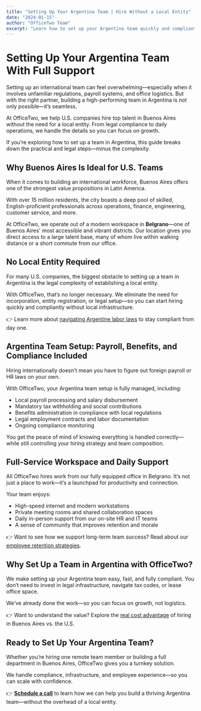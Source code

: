 ```yaml
---
title: "Setting Up Your Argentina Team | Hire Without a Local Entity"
date: "2024-01-15"
author: "OfficeTwo Team"
excerpt: "Learn how to set up your Argentina team quickly and compliantly with OfficeTwo. No local entity required—payroll, compliance, and workspace all handled for you."
---
```


# Setting Up Your Argentina Team With Full Support

Setting up an international team can feel overwhelming—especially when it involves unfamiliar regulations, payroll systems, and office logistics. But with the right partner, building a high-performing team in Argentina is not only possible—it’s seamless.  

At OfficeTwo, we help U.S. companies hire top talent in Buenos Aires without the need for a local entity. From legal compliance to daily operations, we handle the details so you can focus on growth.  

If you’re exploring how to set up a team in Argentina, this guide breaks down the practical and legal steps—minus the complexity.

## Why Buenos Aires Is Ideal for U.S. Teams

When it comes to building an international workforce, Buenos Aires offers one of the strongest value propositions in Latin America.  

With over 15 million residents, the city boasts a deep pool of skilled, English-proficient professionals across operations, finance, engineering, customer service, and more.  

At OfficeTwo, we operate out of a modern workspace in **Belgrano**—one of Buenos Aires' most accessible and vibrant districts. Our location gives you direct access to a large talent base, many of whom live within walking distance or a short commute from our office.

## No Local Entity Required

For many U.S. companies, the biggest obstacle to setting up a team in Argentina is the legal complexity of establishing a local entity.  

With OfficeTwo, that’s no longer necessary. We eliminate the need for incorporation, entity registration, or legal setup—so you can start hiring quickly and compliantly without local infrastructure.  

👉 Learn more about [navigating Argentine labor laws](#) to stay compliant from day one.

## Argentina Team Setup: Payroll, Benefits, and Compliance Included

Hiring internationally doesn’t mean you have to figure out foreign payroll or HR laws on your own.  

With OfficeTwo, your Argentina team setup is fully managed, including:

- Local payroll processing and salary disbursement  
- Mandatory tax withholding and social contributions  
- Benefits administration in compliance with local regulations  
- Legal employment contracts and labor documentation  
- Ongoing compliance monitoring  

You get the peace of mind of knowing everything is handled correctly—while still controlling your hiring strategy and team composition.

## Full-Service Workspace and Daily Support

All OfficeTwo hires work from our fully equipped office in Belgrano. It’s not just a place to work—it’s a launchpad for productivity and connection.  

Your team enjoys:

- High-speed internet and modern workstations  
- Private meeting rooms and shared collaboration spaces  
- Daily in-person support from our on-site HR and IT teams  
- A sense of community that improves retention and morale  

👉 Want to see how we support long-term team success? Read about our [employee retention strategies](#).

## Why Set Up a Team in Argentina with OfficeTwo?

We make setting up your Argentina team easy, fast, and fully compliant. You don’t need to invest in legal infrastructure, navigate tax codes, or lease office space.  

We’ve already done the work—so you can focus on growth, not logistics.

👉 Want to understand the value? Explore the [real cost advantage](#) of hiring in Buenos Aires vs. the U.S.

## Ready to Set Up Your Argentina Team?

Whether you’re hiring one remote team member or building a full department in Buenos Aires, OfficeTwo gives you a turnkey solution.  

We handle compliance, infrastructure, and employee experience—so you can scale with confidence.

👉 **[Schedule a call](https://www.officetwo.com/contact-us/)** to learn how we can help you build a thriving Argentina team—without the overhead of a local entity.
